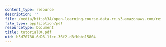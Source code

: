 ```yaml
---
content_type: resource
description: ''
file: /media/https%3A/open-learning-course-data-rc.s3.amazonaws.com/res-18-002-introduction-to-matlab-spring-2008/b5d707806d961fcc36f2d8fbbbb15804_tutorial04.pdf
file_type: application/pdf
resourcetype: Document
title: tutorial04.pdf
uid: b5d70780-6d96-1fcc-36f2-d8fbbbb15804
---
```

